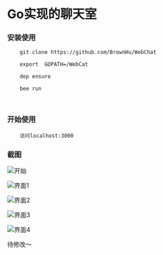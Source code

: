 # Go实现的聊天室


### 安装使用

```
    git clone https://github.com/BrownHu/WebChat 
    
    export  GOPATH=/WebCat
    
    dep ensure
    
    bee run 
    
    
```

### 开始使用

```apple js
    访问localhost:3000 
```

### 截图

![开始](http://oetzcsmir.bkt.clouddn.com/begin.png)

![界面1](http://oetzcsmir.bkt.clouddn.com/show_1.png)

![界面2](http://oetzcsmir.bkt.clouddn.com/show_2.png)

![界面3](http://oetzcsmir.bkt.clouddn.com/show_3.png)

![界面4](http://oetzcsmir.bkt.clouddn.com/show_4.png)


 待修改～